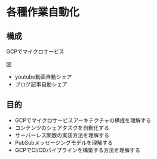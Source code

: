 # 各種作業自動化

## 構成
GCPでマイクロサービス

図

- youtube動画自動シェア
- ブログ記事自動シェア

## 目的
- GCPでマイクロサービスアーキテクチャの構成を理解する
- コンテンツのシェアタスクを自動化する
- サーバーレス関数の実装方法を理解する
- PubSubメッセージングモデルを理解する
- GCPでCI/CDパイプラインを構築する方法を理解する